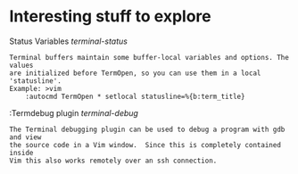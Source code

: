 
# Interesting stuff to explore
Status Variables				*terminal-status*

    Terminal buffers maintain some buffer-local variables and options. The values
    are initialized before TermOpen, so you can use them in a local 'statusline'.
    Example: >vim
        :autocmd TermOpen * setlocal statusline=%{b:term_title}

:Termdebug plugin				*terminal-debug*

    The Terminal debugging plugin can be used to debug a program with gdb and view
    the source code in a Vim window.  Since this is completely contained inside
    Vim this also works remotely over an ssh connection.

